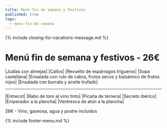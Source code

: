 ```yaml
---
title: Menú fin de semana y festivos
published: true
tags:
  - menu-fin-de-semana
---
```


{% include closing-for-vacations-message.md %}

# Menú fin de semana y festivos - 26€

|Judías con almejas|
|Callos|
|Revuelto de espárragos trigueros|
|Sopa castellana|
|Ensalada con rulo de cabra, frutos secos y balsámico de frutos rojos|
|Ensalada con burrata y aceite trufado|

------

|Entrecot|
|Rabo de toro al vino tinto|
|Picaña de ternera|
|Secreto ibérico|
|Emperador a la plancha|
|Ventresca de atún a la plancha|

<!-- |Cordero asado|eligiendo este segundo plato se añade 10€ al menú, en total 34€| -->

26€ - Vino, gaseosa, agua y postre incluidos

{% include footer-menu.md %}
